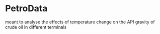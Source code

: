 # PetroData
meant to analyse the effects of temperature change on the API gravity of crude oil in different terminals
